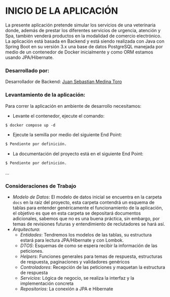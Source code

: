 # INICIO DE LA APLICACIÓN
La presente aplicación pretende simular los servicios de una veterinaria donde, 
además de prestar los diferentes servicios de urgencia, atención y Spa, también 
venderá productos en la modalidad de comercio electrónico. La aplicación está 
basada en Backend y está siendo realizada con Java con Spring Boot en su versión 
3.x una base de datos PostgreSQL manejada por medio de un contenedor de Docker 
inicialmente y como ORM estamos usando JPA/Hibernate.

### Desarrollado por: ###
Desarrollador de Backend: [Juan Sebastian Medina Toro](https://www.linkedin.com/in/juan-sebastian-medina-toro-887491249/)

### Levantamiento de la aplicación:
Para correr la aplicación en ambiente de desarrollo necesitamos:

* Levante el contenedor, ejecute el comando:
````dockerfile
$ docker compose up -d
````

* Ejecute la semilla por medio del siguiente End Point:
````dockerfile
$ Pendiente por definición.
````

* La documentación del proyecto está en el siguiente End Point:
````dockerfile
$ Pendiente por definición.
````
...

### Consideraciones de Trabajo ###
* *Modelo de Datos*: El modelo de datos inicial se encuentra en la carpeta ```docs``` en la raíz del proyecto,
  esta carpeta contendrá un esquema de tablas para entender genéricamente el funcionamiento de la aplicación,
  el objetivo es que en esta carpeta se depositará documentos adicionales, sabemos que no es una buena práctica,
  sin embargo, por temas de revisiones futuras y entendimiento de reclutadores se hará así.
* *Arquitectura*: 
  * *Entidades*: Tendremos los modelos de las tablas, su estructura estará para lectura JPA/Hibernate y con Lombok.
  * *DTOS*: Esquemas de como se espera recibir la información de las peticiones.
  * *Helpers*: Funciones generales para temas de respuesta, estructuras de respuesta, paginaciones y validadores genéricos
  * *Controladores*: Recepción de las peticiones y maquetan la estructura de respuesta
  * *Servicios*: Lógica de negocio, se realiza la interfaz y la implementación concreta
  * *Repositorios*: La conexión a JPA e Hibernate

